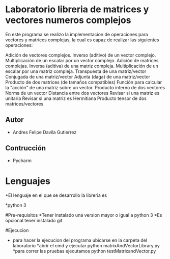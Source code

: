 # Laboratorio libreria de  matrices y vectores numeros complejos
En este programa se realizo la implementacion de operaciones para vectores y matrices complejas, la cual es capaz de realizar las siguientes operaciones:

Adición de vectores complejos.
Inverso (aditivo) de un vector complejo.
Multiplicación de un escalar por un vector complejo.
Adición de matrices complejas.
Inversa (aditiva) de una matriz compleja.
Multiplicación de un escalar por una matriz compleja.
Transpuesta de una matriz/vector
Conjugada de una matriz/vector
Adjunta (daga) de una matriz/vector
Producto de dos matrices (de tamaños compatibles)
Función para calcular la "acción" de una matriz sobre un vector.
Producto interno de dos vectores
Norma de un vector
Distancia entre dos vectores
Revisar si una matriz es unitaria
Revisar si una matriz es Hermitiana
Producto tensor de dos matrices/vectores
## Autor
* Andres Felipe Davila Gutierrez

## Contrucción
* Pycharm


# Lenguajes
*El lenguaje en el que se desarrollo la libreria es

*python 3

#Pre-requisitos
*Tener instalado una version mayor o igual a python 3
*Es opcional tener instalado git

#Ejecucion
* para hacer la ejecucion del programa ubicarse en la carpeta del laboratorio
*abrir el cmd y ejecutar python matrixAndVectorLibrary.py
*para correr las pruebas ejecutamos python testMatrixandVector.py